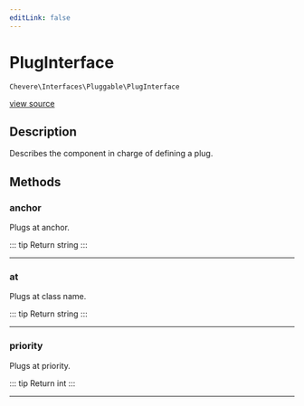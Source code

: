 ```yaml
---
editLink: false
---
```


# PlugInterface

`Chevere\Interfaces\Pluggable\PlugInterface`

[view source](https://github.com/chevere/chevere/blob/master/src/Chevere/Interfaces/Pluggable/PlugInterface.php)

## Description

Describes the component in charge of defining a plug.

## Methods

### anchor

Plugs at anchor.

::: tip Return
string
:::

---

### at

Plugs at class name.

::: tip Return
string
:::

---

### priority

Plugs at priority.

::: tip Return
int
:::

---
